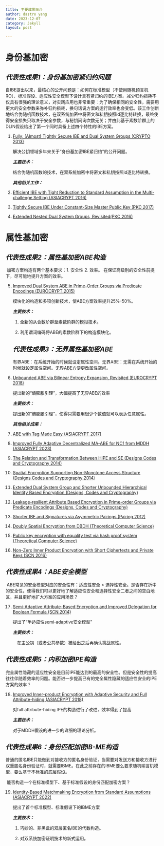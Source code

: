 ```yaml
---
title: 主要成果简介
author: dastro yang
date: 2023-12-07
category: Jekyll
layout: post

---
```


# 身份基加密

## 	   ***代表性成果1：身份基加密紧归约问题***

​		自IBE提出以来，最核心的公开问题是：如何在标准模型（不使用随机预言机RO）、标准假设、适应性安全模型下设计具有紧归约的IBE方案。减少归约损耗不仅具有很强的理论意义，对实践应用也非常重要：为了确保相同的安全性，需要用更大的安全参数来弥补归约损耗，换句话说方案的运行效率也会变低。该工作创新地结合伪随机函数技术，在双系统加密中将密文和私钥按照id逐比特转换，最终使得安全损失只取决于安全参数，与秘钥问询次数无关；并由此基于素数阶群上的DLIN假设给出了第一个同时具备上述四个特性的IBE方案。

 1. [Fully, (Almost) Tightly Secure IBE and Dual System Groups (CRYPTO 2013)](https://link.springer.com/chapter/10.1007/978-3-642-40084-1_25)

    解决公钥领域多年来关于“身份基加密IBE紧归约”的公开问题。

    ***主要技术：***

    ​		结合伪随机函数的技术，在双系统加密中将密文和私钥按照id逐比特转换。

    ***其他相关工作：***

 2. [Efficient IBE with Tight Reduction to Standard Assumption in the Multi-challenge Setting (ASIACRYPT 2016)](https://link.springer.com/chapter/10.1007/978-3-662-53890-6_21)

 3. [Tightly Secure IBE Under Constant-Size Master Public Key (PKC 2017)](https://link.springer.com/chapter/10.1007/978-3-662-54365-8_9)

 4. [Extended Nested Dual System Groups, Revisited(PKC 2016)](https://link.springer.com/chapter/10.1007/978-3-662-49384-7_6) 

# 属性基加密

## 		***代表性成果2：属性基加密ABE构造***

​		加密方案构造有两个基本要求：1. 安全性  2. 效率。 在保证高级别的安全性前提下，尽可能地提升方案的效率。

5. [Improved Dual System ABE in Prime-Order Groups via Predicate Encodings (EUROCRYPT 2015)](https://link.springer.com/chapter/10.1007/978-3-662-46803-6_20)

   模块化的构造和多项创新技术，使ABE方案效率提升25%-50%。

   ***主要技术：***

   1. 全新的从合数阶群至素数阶群的模拟技术。
    
   2. 利用谓词编码将ABE的素数阶群下的构造模块化。

   

   ## ***代表性成果3：无界属性基加密ABE***

   ​	有界ABE：在系统开始的时候就设定属性空间。无界ABE：无需在系统开始的时候就设定属性空间。无界ABE方便更改属性空间。

7. [Unbounded ABE via Bilinear Entropy Expansion, Revisited (EUROCRYPT 2018)](https://link.springer.com/chapter/10.1007/978-3-319-78381-9_19)

   提出新的“熵膨胀引理”，大幅提高了无界ABE的效率

   ***主要技术：***

   提出新的“熵膨胀引理”，使得只需要用很少个数值就可以表达任意属性。

   ***其他相关成果：***

9. [ABE with Tag Made Easy (ASIACRYPT 2017)](https://link.springer.com/chapter/10.1007/978-3-319-70697-9_2)

10. [Improved Fully Adaptive Decentralized MA-ABE for NC1 from MDDH (ASIACRYPT 2023)]()

11. [The Relation and Transformation Between HIPE and SE (Designs Codes and Cryptography 2014)]()

12. [Spatial Encryption Supporting Non-Monotone Access Structure (Designs Codes and Cryptography 2014)]()

13. [Extended Dual System Group and Shorter Unbounded Hierarchical Identity Based Encryption (Designs, Codes and Cryptography)](https://link.springer.com/article/10.1007/s10623-015-0117-z)

14. [Leakage-resilient Attribute Based Encryption in Prime-order Groups via Predicate Encodings (Designs, Codes and Cryptography)](https://link.springer.com/article/10.1007/s10623-017-0399-4)

15. [Shorter IBE and Signatures via Asymmetric Pairings (Pairing 2012)](https://link.springer.com/chapter/10.1007/978-3-642-36334-4_8)

16. [Doubly Spatial Encryption from DBDH (Theoretical Computer Science)](https://www.sciencedirect.com/science/article/pii/S0304397514004277)

17. [Public key encryption with equality test via hash proof system (Theoretical Computer Science)](https://www.sciencedirect.com/science/article/pii/S0304397519303822)

18. [Non-Zero Inner Product Encryption with Short Ciphertexts and Private Keys (SCN 2016)](https://link.springer.com/chapter/10.1007/978-3-319-44618-9_2)



## 	***代表性成果4：ABE安全模型***

​		ABE常见的安全模型对应的安全性有：适应性安全 > 选择性安全。是否存在折中的安全性，使得我们可以更好地了解适应性安全和选择性安全二者之间的空白地区，并且更好地扩大方案的应用场景？

17. [Semi-Adaptive Attribute-Based Encryption and Improved Delegation for Boolean Formula (SCN 2014)](https://link.springer.com/chapter/10.1007/978-3-319-10879-7_16)

    提出了“半适应性semi-adaptive安全模型”

    ***主要技术：***

    　在主公钥（或者公共参数）被给出之后再确认挑战属性。



## 	***代表性成果5：内积加密IPE构造***

​		完全属性隐藏的适应性安全是目前IPE能达到的最高的安全性。但是安全性的提高往往伴随着效率的问题。能否进一步提高已有的完全属性隐藏的适应性安全的IPE方案的效率？

18. [Improved Inner-product Encryption with Adaptive Security and Full Attribute-hiding (ASIACRYPT 2018)](https://link.springer.com/chapter/10.1007/978-3-030-03329-3_23)

    对full attribute-hiding IPE的构造进行了改进，效率得到了提高

    ***主要技术：***

    对于MDDH假设的进一步的详细的理论分析。



## 	***代表性成果6：身份匹配加密IB-ME构造***

​		普通的匿名IBE只能做到对接收方的匿名身份验证，当需要对发送方和接收方进行双重匿名身份验证时，就需要IBME。在此之前存在的IBME要么要求随机喻言机模型，要么基于不标准的底层假设。

​		能否构造一个在标准模型下、基于标准假设的身份匹配加密方案？

19. [Identity-Based Matchmaking Encryption from Standard Assumptions (ASIACRYPT 2022)](https://link.springer.com/chapter/10.1007/978-3-031-22969-5_14) 

    提出了首个标准模型、标准假设下的IBME方案

    ***主要技术：***

      1. 巧妙的、非黑盒的双层匿名IBE的代数构造。

      2. 对双系统加密证明技术的新式运用。

         
